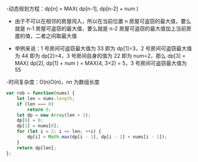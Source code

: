 
-动态规划方程：dp[n] = MAX( dp[n-1], dp[n-2] + num )

- 由于不可以在相邻的房屋闯入，所以在当前位置 n 房屋可盗窃的最大值，要么就是 n-1 房屋可盗窃的最大值，要么就是 n-2 房屋可盗窃的最大值加上当前房屋的值，二者之间取最大值

- 举例来说：1 号房间可盗窃最大值为 33 即为 dp[1]=3，2 号房间可盗窃最大值为 44 即为 dp[2]=4，3 号房间自身的值为 22 即为 num=2，那么 dp[3] = MAX( dp[2], dp[1] + num ) = MAX(4, 3+2) = 5，3 号房间可盗窃最大值为 55

-时间复杂度：O(n)O(n)，nn 为数组长度

```js
var rob = function(nums) {
    let len = nums.length;
    if (len === 0)
        return 0;
    let dp = new Array(len + 1);
    dp[0] = 0;
    dp[1] = nums[0];
    for (let i = 2; i <= len; ++i) {
        dp[i] = Math.max(dp[i - 1], dp[i - 2] + nums[i - 1]);
    }
    return dp[len];
};
```